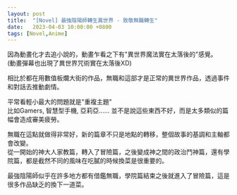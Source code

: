 ```yaml
---
layout: post
title:  "[Novel] 最強陰陽師轉生異世界 - 致敬無職轉生"
date:   2023-04-03 10:00:00 +0800
tags: [Novel,Anime]
---
```


因為動畫化才去追小說的，動畫乍看之下有"異世界魔法實在太落後的"感覺。  
(動畫彈幕也出現了異世界咒術實在太落後XD)

相比於都在用數值板爛大街的作品，無職和這部才是正常的異世界作品，透過事件和對話去推動劇情。

平常看輕小最大的問題就是"重複主題"  
比如Gamers, 智慧型手機, 亞莉亞...... 並不是說這些東西不好，而是太多類似的篇幅會造成審美疲勞。

無職在這點就做得非常好，新的篇章不只是地點的轉移，整個故事的基調和主軸都會改變。  
從一開始的神大人家教篇，轉入了冒險篇，之後變成神之間的政治鬥神篇，還有學院篇，都是截然不同的風味在吃膩的時候換菜是很重要的。

最強陰陽師似乎在許多地方都有借鑑無職，學院篇結束之後就進入了冒險篇，這是很多作品缺乏的換下一道菜。